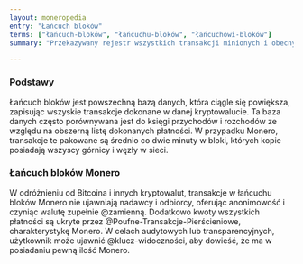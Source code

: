 ```yaml
---
layout: moneropedia
entry: "Łańcuch bloków"
terms: ["łańcuch-bloków", "łańcuchu-bloków", "łańcuchowi-bloków"]
summary: "Przekazywany rejestr wszystkich transakcji minionych i obecnych, który nie ujawnia nadawcy i odbiorcy płatności."

---
```


### Podstawy

Łańcuch bloków jest powszechną bazą danych, która ciągle się powiększa, zapisując wszyskie transakcje dokonane w danej kryptowalucie. Ta baza danych często porównywana jest do księgi przychodów i rozchodów ze względu na obszerną listę dokonanych płatności. W przypadku Monero, transakcje te pakowane są średnio co dwie minuty w bloki, których kopie posiadają wszyscy górnicy i węzły w sieci.

### Łańcuch bloków Monero

W odróżnieniu od Bitcoina i innych kryptowalut, transakcje w łańcuchu bloków Monero nie ujawniają nadawcy i odbiorcy, oferując anonimowość i czyniąc walutę zupełnie @zamienną. Dodatkowo kwoty wszystkich płatności są ukryte przez @Poufne-Transakcje-Pierścieniowe, charakterystykę Monero. W celach audytowych lub transparencyjnych, użytkownik może ujawnić @klucz-widoczności, aby dowieść, że ma w posiadaniu pewną ilość Monero.
